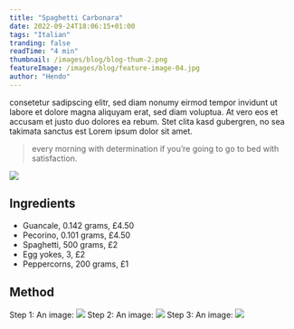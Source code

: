 ```yaml
---
title: "Spaghetti Carbonara"
date: 2022-09-24T18:06:15+01:00
tags: "Italian"
tranding: false
readTime: "4 min"
thumbnail: /images/blog/blog-thum-2.png
featureImage: /images/blog/feature-image-04.jpg
author: "Hendo"
---
```


consetetur sadipscing elitr, sed diam nonumy eirmod tempor invidunt ut labore et dolore magna aliquyam erat, sed diam voluptua. At vero eos et accusam et justo duo dolores ea rebum. Stet clita kasd gubergren, no sea takimata sanctus est Lorem ipsum dolor sit amet.

> every morning with determination if you’re going to go to bed with satisfaction.

![](/images/blog/feature-image-09.jpg)

## Ingredients

 - Guancale, 0.142 grams, £4.50
 - Pecorino, 0.101 grams, £4.50
 - Spaghetti, 500 grams, £2 
 - Egg yokes, 3, £2 
 - Peppercorns, 200 grams, £1


## Method

Step 1: 
An image: ![](/images/blog/feature-image-09.jpg)
Step 2:
An image: ![](/images/blog/feature-image-09.jpg)
Step 3:
An image: ![](/images/blog/feature-image-09.jpg)
